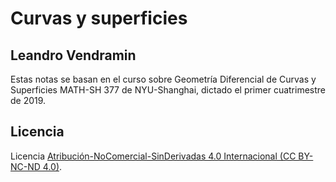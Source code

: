 # Curvas y superficies
## Leandro Vendramin

Estas notas se basan en el curso sobre Geometría Diferencial de Curvas y Superficies MATH-SH 377 de NYU-Shanghai, dictado el primer cuatrimestre de 2019. 

## Licencia

Licencia [Atribución-NoComercial-SinDerivadas 4.0 Internacional (CC BY-NC-ND 4.0)](https://creativecommons.org/licenses/by-nc-nd/4.0/deed.es).

